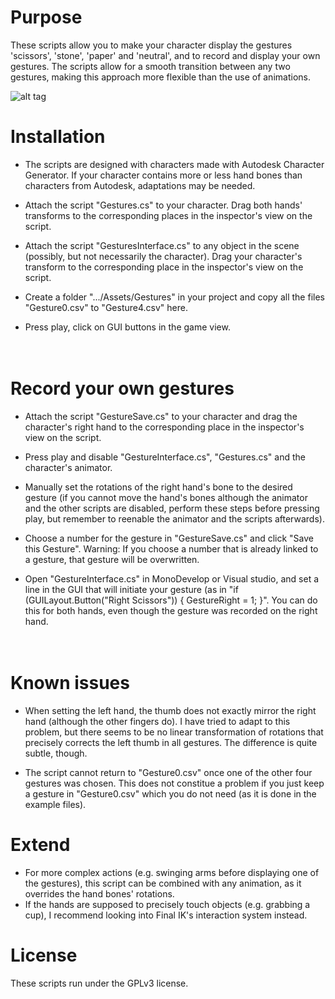 # Purpose

These scripts allow you to make your character display the gestures 'scissors', 'stone', 'paper' and 'neutral', and to record and display your own gestures. The scripts allow for a smooth transition between any two gestures, making this approach more flexible than the use of animations.

![alt tag](https://github.com/mariusrubo/Unity-Humanoid-Gestures/blob/master/Gestures.png)

# Installation

* The scripts are designed with characters made with Autodesk Character Generator. If your character contains more or less hand bones than characters from Autodesk, adaptations may be needed.

* Attach the script "Gestures.cs" to your character. Drag both hands' transforms to the corresponding places in the inspector's view on the script. 

* Attach the script "GesturesInterface.cs" to any object in the scene (possibly, but not necessarily the character). Drag your character's transform to the corresponding place in the inspector's view on the script. 

* Create a folder ".../Assets/Gestures" in your project and copy all the files "Gesture0.csv" to "Gesture4.csv" here.

* Press play, click on GUI buttons in the game view.

　

# Record your own gestures

* Attach the script "GestureSave.cs" to your character and drag the character's right hand to the corresponding place in the inspector's view on the script. 

* Press play and disable "GestureInterface.cs", "Gestures.cs" and the character's animator. 

* Manually set the rotations of the right hand's bone to the desired gesture (if you cannot move the hand's bones although the animator and the other scripts are disabled, perform these steps before pressing play, but remember to reenable the animator and the scripts afterwards). 

* Choose a number for the gesture in "GestureSave.cs" and click "Save this Gesture". Warning: If you choose a number that is already linked to a gesture, that gesture will be overwritten. 

* Open "GestureInterface.cs" in MonoDevelop or Visual studio, and set a line in the GUI that will initiate your gesture (as in "if (GUILayout.Button("Right Scissors")) { GestureRight = 1; }". You can do this for both hands, even though the gesture was recorded on the right hand. 

　

# Known issues

* When setting the left hand, the thumb does not exactly mirror the right hand (although the other fingers do). I have tried to adapt to this problem, but there seems to be no linear transformation of rotations that precisely corrects the left thumb in all gestures. The difference is quite subtle, though.

* The script cannot return to "Gesture0.csv" once one of the other four gestures was chosen. This does not constitue a problem if you just keep a gesture in "Gesture0.csv" which you do not need (as it is done in the example files).

# Extend
* For more complex actions (e.g. swinging arms before displaying one of the gestures), this script can be combined with any animation, as it overrides the hand bones' rotations.
* If the hands are supposed to precisely touch objects (e.g. grabbing a cup), I recommend looking into Final IK's interaction system instead.

# License

These scripts run under the GPLv3 license.

　
